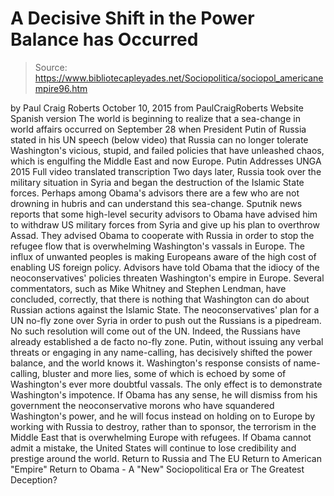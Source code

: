 # A Decisive Shift in the Power Balance has Occurred

> Source: https://www.bibliotecapleyades.net/Sociopolitica/sociopol_americanempire96.htm

by Paul Craig Roberts October 10, 2015
from PaulCraigRoberts Website
Spanish version
The world is beginning to realize that a sea-change in world affairs occurred on September 28 when President Putin of Russia stated in his UN speech (below video) that Russia can no longer tolerate Washington's vicious, stupid, and failed policies that have unleashed chaos, which is engulfing the Middle East and now Europe.
Putin Addresses UNGA 2015
Full video translated transcription
Two days later, Russia took over the military situation in Syria and began the destruction of the Islamic State forces. Perhaps among Obama's advisors there are a few who are not drowning in hubris and can understand this sea-change. Sputnik news reports that some high-level security advisors to Obama have advised him to withdraw US military forces from Syria and give up his plan to overthrow Assad.
They advised Obama to cooperate with Russia in order to stop the refugee flow that is overwhelming Washington's vassals in Europe.
The influx of unwanted peoples is making Europeans aware of the high cost of enabling US foreign policy. Advisors have told Obama that the idiocy of the neoconservatives' policies threaten Washington's empire in Europe. Several commentators, such as Mike Whitney and Stephen Lendman, have concluded, correctly, that there is nothing that Washington can do about Russian actions against the Islamic State.
The neoconservatives' plan for a UN no-fly zone over Syria in order to push out the Russians is a pipedream. No such resolution will come out of the UN. Indeed, the Russians have already established a de facto no-fly zone. Putin, without issuing any verbal threats or engaging in any name-calling, has decisively shifted the power balance, and the world knows it. Washington's response consists of name-calling, bluster and more lies, some of which is echoed by some of Washington's ever more doubtful vassals. The only effect is to demonstrate Washington's impotence. If Obama has any sense, he will dismiss from his government the neoconservative morons who have squandered Washington's power, and he will focus instead on holding on to Europe by working with Russia to destroy, rather than to sponsor, the terrorism in the Middle East that is overwhelming Europe with refugees. If Obama cannot admit a mistake, the United States will continue to lose credibility and prestige around the world.
Return to Russia and The EU
Return to American "Empire"
Return to Obama - A "New" Sociopolitical Era or The Greatest Deception?
